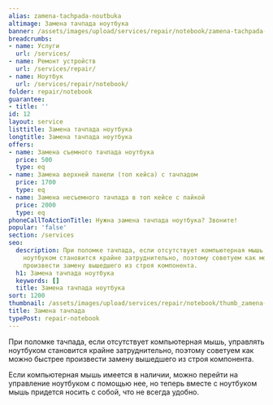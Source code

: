 ```yaml
---
alias: zamena-tachpada-noutbuka
altimage: Замена тачпада ноутбука
banner: /assets/images/upload/services/repair/notebook/zamena-tachpada-noutbuka.jpg
breadcrumbs:
- name: Услуги
  url: /services/
- name: Ремонт устройств
  url: /services/repair/
- name: Ноутбук
  url: /services/repair/notebook/
folder: repair/notebook
guarantee:
- title: ''
id: 12
layout: service
listtitle: Замена тачпада ноутбука
longtitle: Замена тачпада ноутбука
offers:
- name: Замена съемного тачпада ноутбука
  price: 500
  type: eq
- name: Замена верхней панели (топ кейса) с тачпадом
  price: 1700
  type: eq
- name: Замена несъемного тачпада в топ кейсе с пайкой
  price: 2000
  type: eq
phoneCallToActionTitle: Нужна замена тачпада ноутбука? Звоните!
popular: 'false'
section: /services
seo:
  description: При поломке тачпада, если отсутствует компьютерная мышь, управлять
    ноутбуком становится крайне затруднительно, поэтому советуем как можно быстрее
    произвести замену вышедшего из строя компонента.
  h1: Замена тачпада ноутбука
  keywords: []
  title: Замена тачпада ноутбука
sort: 1200
thumbnail: /assets/images/upload/services/repair/notebook/thumb_zamena-tachpada-noutbuka.jpg
title: Замена тачпада
typePost: repair-notebook
---
```

При поломке тачпада, если отсутствует компьютерная мышь, управлять ноутбуком становится крайне затруднительно, поэтому советуем как можно быстрее произвести замену вышедшего из строя компонента.

Если компьютерная мышь имеется в наличии, можно перейти на управление ноутбуком с помощью нее, но теперь вместе с ноутбуком мышь придется носить с собой, что не всегда удобно.